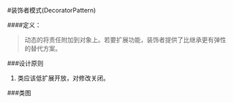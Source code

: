#装饰者模式(DecoratorPattern)

####定义：
> 动态的将责任附加到对象上。若要扩展功能，装饰者提供了比继承更有弹性的替代方案。

###设计原则
1. 类应该低扩展开放，对修改关闭。


###类图

